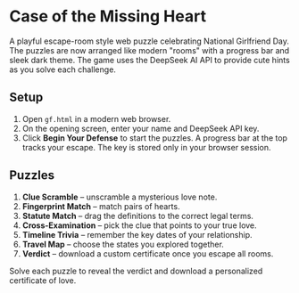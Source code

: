 # Case of the Missing Heart

A playful escape-room style web puzzle celebrating National Girlfriend Day. The puzzles are now arranged like modern "rooms" with a progress bar and sleek dark theme. The game uses the DeepSeek AI API to provide cute hints as you solve each challenge.

## Setup
1. Open `gf.html` in a modern web browser.
2. On the opening screen, enter your name and DeepSeek API key.
3. Click **Begin Your Defense** to start the puzzles. A progress bar at the top tracks your escape. The key is stored only in your browser session.

## Puzzles
1. **Clue Scramble** – unscramble a mysterious love note.
2. **Fingerprint Match** – match pairs of hearts.
3. **Statute Match** – drag the definitions to the correct legal terms.
4. **Cross-Examination** – pick the clue that points to your true love.
5. **Timeline Trivia** – remember the key dates of your relationship.
6. **Travel Map** – choose the states you explored together.
7. **Verdict** – download a custom certificate once you escape all rooms.

Solve each puzzle to reveal the verdict and download a personalized certificate of love.
